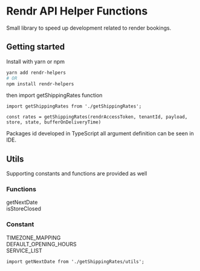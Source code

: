 # Rendr API Helper Functions
Small library to speed up development related to render bookings. 

## Getting started
Install with yarn or npm
```sh
yarn add rendr-helpers
# OR
npm install rendr-helpers
```

then import getShippingRates function

```
import getShippingRates from './getShippingRates';

const rates = getShippingRates(rendrAccessToken, tenantId, payload, store, state, bufferOnDeliveryTime)
```

Packages id developed in TypeScript all argument definition can be seen in IDE.

## Utils
Supporting constants and functions are provided as well

### Functions
getNextDate    
isStoreClosed

### Constant 
TIMEZONE_MAPPING  
DEFAULT_OPENING_HOURS  
SERVICE_LIST

```
import getNextDate from './getShippingRates/utils';

```
